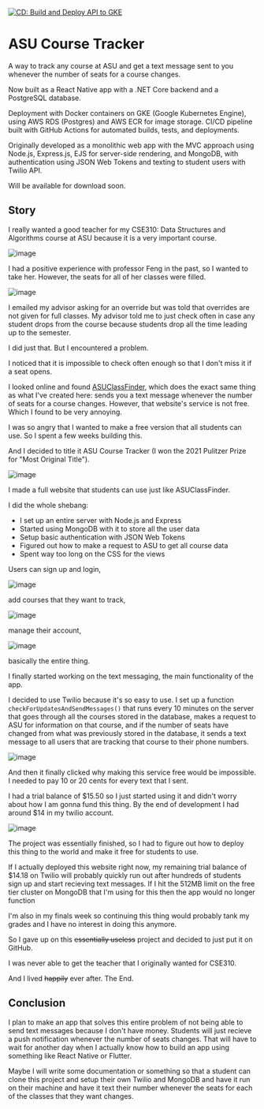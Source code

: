 [![CD: Build and Deploy API to GKE](https://github.com/likhity/asu-course-tracker/actions/workflows/cd.yml/badge.svg)](https://github.com/likhity/asu-course-tracker/actions/workflows/cd.yml)
# ASU Course Tracker

A way to track any course at ASU and get a text message sent to you whenever the number of seats for a course changes.

Now built as a React Native app with a .NET Core backend and a PostgreSQL database.

Deployment with Docker containers on GKE (Google Kubernetes Engine), using AWS RDS (Postgres) and AWS ECR for image storage. CI/CD pipeline built with GitHub Actions for automated builds, tests, and deployments.

Originally developed as a monolithic web app with the MVC approach using Node.js, Express.js, EJS for server-side rendering, and MongoDB, with authentication using JSON Web Tokens and texting to student users with Twilio API.

Will be available for download soon.

## Story

I really wanted a good teacher for my CSE310: Data Structures and Algorithms course at ASU because it is a very important course.

![image](/assets/cse310.PNG)

I had a positive experience with professor Feng in the past, so I wanted to take her. However, the seats for all of her classes were filled.

![image](/assets/310_seats.PNG)

I emailed my advisor asking for an override but was told that overrides are not given for full classes. My advisor told me to just check often in case any student drops from the course because students drop all the time leading up to the semester.

I did just that. But I encountered a problem.

I noticed that it is impossible to check often enough so that I don't miss it if a seat opens.

I looked online and found [ASUClassFinder](https://www.asuclassfinder.com/), which does the exact same thing as what I've created here: sends you a text message whenever the number of seats for a course changes. However, that website's service is not free. Which I found to be very annoying.

I was so angry that I wanted to make a free version that all students can use. So I spent a few weeks building this.

And I decided to title it ASU Course Tracker (I won the 2021 Pulitzer Prize for "Most Original Title").

![image](/assets/course_tracker_site.PNG)

I made a full website that students can use just like ASUClassFinder.

I did the whole shebang:

- I set up an entire server with Node.js and Express
- Started using MongoDB with it to store all the user data
- Setup basic authentication with JSON Web Tokens
- Figured out how to make a request to ASU to get all course data
- Spent way too long on the CSS for the views

Users can sign up and login,

![image](/assets/signup.PNG)

add courses that they want to track,

![image](/assets/add_course.PNG)

manage their account,

![image](/assets/my_account.PNG)

basically the entire thing.

I finally started working on the text messaging, the main functionality of the app.

I decided to use Twilio because it's so easy to use. I set up a function `checkForUpdatesAndSendMessages()` that runs every 10 minutes on the server that goes through all the courses stored in the database, makes a request to ASU for information on that course, and if the number of seats have changed from what was previously stored in the database, it sends a text message to all users that are tracking that course to their phone numbers.

![image](/assets/client_message.PNG)

And then it finally clicked why making this service free would be impossible. I needed to pay 10 or 20 cents for every text that I sent.

I had a trial balance of $15.50 so I just started using it and didn't worry about how I am gonna fund this thing. By the end of development I had around $14 in my twilio account.

![image](/assets/twilio.PNG)

The project was essentially finished, so I had to figure out how to deploy this thing to the world and make it free for students to use.

If I actually deployed this website right now, my remaining trial balance of $14.18 on Twilio will probably quickly run out after hundreds of students sign up and start recieving text messages. If I hit the 512MB limit on the free tier cluster on MongoDB that I'm using for this then the app would no longer function

I'm also in my finals week so continuing this thing would probably tank my grades and I have no interest in doing this anymore.

So I gave up on this ~~essentially useless~~ project and decided to just put it on GitHub.

I was never able to get the teacher that I originally wanted for CSE310.

And I lived ~~happily~~ ever after. The End.

## Conclusion

I plan to make an app that solves this entire problem of not being able to send text messages because I don't have money. Students will just recieve a push notification whenever the number of seats changes. That will have to wait for another day when I actually know how to build an app using something like React Native or Flutter.

Maybe I will write some documentation or something so that a student can clone this project and setup their own Twilio and MongoDB and have it run on their machine and have it text their number whenever the seats for each of the classes that they want changes.
